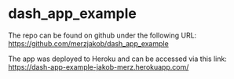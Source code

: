 # dash_app_example

The repo can be found on github under the following URL:
https://github.com/merzjakob/dash_app_example

The app was deployed to Heroku and can be accessed via this link:
https://dash-app-example-jakob-merz.herokuapp.com/
